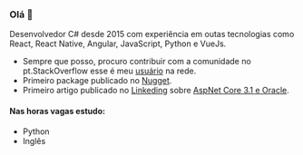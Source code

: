 ### Olá 👋

Desenvolvedor C# desde 2015 com experiência em outas tecnologias como React, React Native, Angular, JavaScript, Python e VueJs.

* Sempre que posso, procuro contribuir com a comunidade no pt.StackOverflow esse é meu [usuário](https://pt.stackoverflow.com/users/41472/samuel-renan-gon%c3%a7alves-vaz) na rede.
* Primeiro package publicado no [Nugget](https://www.nuget.org/packages/DapperExtensions.Oracle/).
* Primeiro artigo publicado no [Linkeding](https://www.linkedin.com/in/samuel-renan-gon%C3%A7alves-vaz-b6b83a103/) sobre [AspNet Core 3.1 e Oracle](https://www.linkedin.com/pulse/aspnet-core-31-e-oracle-samuel-renan-g-vaz/).

#### Nas horas vagas estudo:

 - Python
 - Inglês

<!--
**samuelrvg/samuelrvg** is a ✨ _special_ ✨ repository because its `README.md` (this file) appears on your GitHub profile.

Here are some ideas to get you started:

- 🔭 I’m currently working on ...
- 🌱 I’m currently learning ...
- 👯 I’m looking to collaborate on ...
- 🤔 I’m looking for help with ...
- 💬 Ask me about ...
- 📫 How to reach me: ...
- 😄 Pronouns: ...
- ⚡ Fun fact: ...
-->
